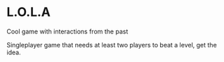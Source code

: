 # L.O.L.A
Cool game with interactions from the past

Singleplayer game that needs at least two players to beat a level, get the idea.
